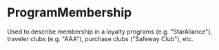 # ProgramMembership

Used to describe membership in a loyalty programs (e.g. "StarAliance"), traveler clubs (e.g. "AAA"), purchase clubs ("Safeway Club"), etc.
